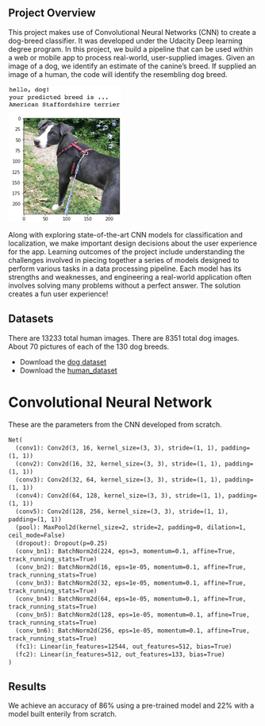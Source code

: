 [//]: # (Image References)

[image1]: ./images/sample_dog_output.png "Sample Output"
[image2]: ./images/vgg16_model.png "VGG-16 Model Layers"
[image3]: ./images/vgg16_model_draw.png "VGG16 Model Figure"


## Project Overview

This project makes use of Convolutional Neural Networks (CNN) to create a dog-breed classifier. It was developed under the Udacity Deep learning degree program. In this project, we build a pipeline that can be used within a web or mobile app to process real-world, user-supplied images.  Given an image of a dog, we identify an estimate of the canine’s breed.  If supplied an image of a human, the code will identify the resembling dog breed.  

![Sample Output][image1]

Along with exploring state-of-the-art CNN models for classification and localization, we make important design decisions about the user experience for the app.  Learning outcomes of the project include understanding the challenges involved in piecing together a series of models designed to perform various tasks in a data processing pipeline.  Each model has its strengths and weaknesses, and engineering a real-world application often involves solving many problems without a perfect answer. The solution creates a fun user experience!

## Datasets

There are 13233 total human images.
There are 8351 total dog images. About 70 pictures of each of the 130 dog breeds. 

- Download the [dog dataset](https://s3-us-west-1.amazonaws.com/udacity-aind/dog-project/dogImages.zip)
- Download the [human_dataset](https://s3-us-west-1.amazonaws.com/udacity-aind/dog-project/lfw.zip)


# Convolutional Neural Network

These are the parameters from the CNN developed from scratch. 

```
Net(
  (conv1): Conv2d(3, 16, kernel_size=(3, 3), stride=(1, 1), padding=(1, 1))
  (conv2): Conv2d(16, 32, kernel_size=(3, 3), stride=(1, 1), padding=(1, 1))
  (conv3): Conv2d(32, 64, kernel_size=(3, 3), stride=(1, 1), padding=(1, 1))
  (conv4): Conv2d(64, 128, kernel_size=(3, 3), stride=(1, 1), padding=(1, 1))
  (conv5): Conv2d(128, 256, kernel_size=(3, 3), stride=(1, 1), padding=(1, 1))
  (pool): MaxPool2d(kernel_size=2, stride=2, padding=0, dilation=1, ceil_mode=False)
  (dropout): Dropout(p=0.25)
  (conv_bn1): BatchNorm2d(224, eps=3, momentum=0.1, affine=True, track_running_stats=True)
  (conv_bn2): BatchNorm2d(16, eps=1e-05, momentum=0.1, affine=True, track_running_stats=True)
  (conv_bn3): BatchNorm2d(32, eps=1e-05, momentum=0.1, affine=True, track_running_stats=True)
  (conv_bn4): BatchNorm2d(64, eps=1e-05, momentum=0.1, affine=True, track_running_stats=True)
  (conv_bn5): BatchNorm2d(128, eps=1e-05, momentum=0.1, affine=True, track_running_stats=True)
  (conv_bn6): BatchNorm2d(256, eps=1e-05, momentum=0.1, affine=True, track_running_stats=True)
  (fc1): Linear(in_features=12544, out_features=512, bias=True)
  (fc2): Linear(in_features=512, out_features=133, bias=True)
)
```

## Results
We achieve an accuracy of 86% using a pre-trained model and 22% with a model built enterily from scratch. 



